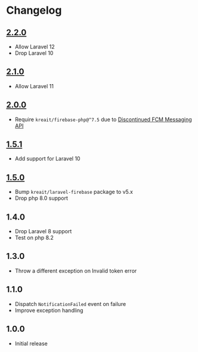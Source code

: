 # Changelog

## [2.2.0](https://github.com/ankurk91/fcm-notification-channel/compare/2.1.0..2.2.0)

* Allow Laravel 12
* Drop Laravel 10

## [2.1.0](https://github.com/ankurk91/fcm-notification-channel/compare/2.0.0..2.1.0)

* Allow Laravel 11

## [2.0.0](https://github.com/ankurk91/fcm-notification-channel/compare/1.5.1..2.0.0)

* Require `kreait/firebase-php@^7.5` due to [Discontinued FCM Messaging API](https://github.com/kreait/firebase-php/issues/804)

## [1.5.1](https://github.com/ankurk91/fcm-notification-channel/compare/1.5.0..1.5.1)

* Add support for Laravel 10

## [1.5.0](https://github.com/ankurk91/fcm-notification-channel/compare/1.4.0..1.5.0)

* Bump `kreait/laravel-firebase` package to v5.x
* Drop php 8.0 support

## 1.4.0

* Drop Laravel 8 support
* Test on php 8.2

## 1.3.0

* Throw a different exception on Invalid token error

## 1.1.0

* Dispatch `NotificationFailed` event on failure
* Improve exception handling

## 1.0.0

* Initial release
